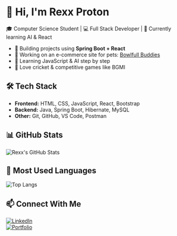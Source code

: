 # 👋 Hi, I'm Rexx Proton

🎓 Computer Science Student | 💻 Full Stack Developer | 🌱 Currently learning AI & React

- 🚀 Building projects using **Spring Boot + React**
- 🐶 Working on an e-commerce site for pets: [Bowlfull Buddies](https://github.com/rexx-proton/bowlfull-buddies)
- 🧠 Learning JavaScript & AI step by step
- 🏏 Love cricket & competitive games like BGMI

## 🛠️ Tech Stack
- **Frontend:** HTML, CSS, JavaScript, React, Bootstrap  
- **Backend:** Java, Spring Boot, Hibernate, MySQL  
- **Other:** Git, GitHub, VS Code, Postman

## 📊 GitHub Stats
![Rexx's GitHub Stats](https://github-readme-stats.vercel.app/api?username=rexx-proton&show_icons=true&theme=radical)

## 🌟 Most Used Languages
![Top Langs](https://github-readme-stats.vercel.app/api/top-langs/?username=rexx-proton&layout=compact&theme=radical)

## 📫 Connect With Me
[![LinkedIn](https://img.shields.io/badge/LinkedIn-blue?style=for-the-badge&logo=linkedin)](https://www.linkedin.com/in/your-link)  
[![Portfolio](https://img.shields.io/badge/Portfolio-000?style=for-the-badge&logo=vercel)](https://your-portfolio-link.com)
